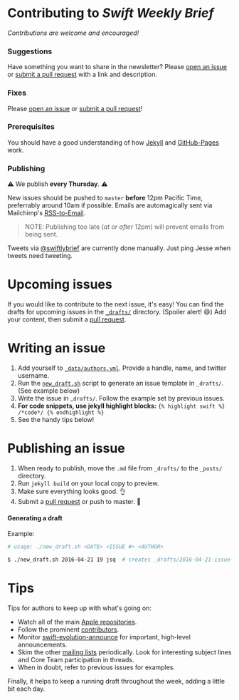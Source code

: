 # Contributing to *Swift Weekly Brief*

*Contributions are welcome and encouraged!*

### Suggestions

Have something you want to share in the newsletter? Please [open an issue][issueLink] or [submit a pull request][prLink] with a link and description.

### Fixes

Please [open an issue][issueLink] or [submit a pull request][prLink]!

### Prerequisites

You should have a good understanding of how [Jekyll](http://jekyllrb.com) and [GitHub-Pages](https://pages.github.com) work.

### Publishing

:warning: We publish **every Thursday**. :warning:

New issues should be pushed to `master` **before** 12pm Pacific Time, preferrably around 10am if possible. Emails are automagically sent via Mailchimp's [RSS-to-Email](https://mailchimp.com/features/rss-to-email/). 

> NOTE: Publishing too late (*at or after* 12pm) will prevent emails from being sent.

Tweets via [@swiftlybrief](https://twitter.com/swiftlybrief) are currently done manually. Just ping Jesse when tweets need tweeting.

# Upcoming issues

If you would like to contribute to the next issue, it's easy! You can find the drafts for upcoming issues in the [`_drafts/`](https://github.com/SwiftWeekly/swiftweekly.github.io/tree/master/_drafts) directory. (Spoiler alert! :smile:) Add your content, then submit a [pull request][prLink].

# Writing an issue

1. Add yourself to [`_data/authors.yml`](https://github.com/SwiftWeekly/swiftweekly.github.io/blob/master/_data/authors.yml). Provide a handle, name, and twitter username.
2. Run the [`new_draft.sh`](https://github.com/SwiftWeekly/swiftweekly.github.io/blob/master/new_draft.sh) script to generate an issue template in `_drafts/`. (See example below)
3. Write the issue in _`drafts/`. Follow the example set by previous issues.
4. **For code snippets, use jekyll highlight blocks:** `{% highlight swift %} /*code*/ {% endhighlight %}`
5. See the handy tips below!

# Publishing an issue

1. When ready to publish, move the `.md` file from `_drafts/` to the `_posts/` directory.
2. Run `jekyll build` on your local copy to preview.
3. Make sure everything looks good. :ok_hand:
4. Submit a [pull request][prLink] or push to master. :tada:


#### Generating a draft

Example:

```bash
# usage: ./new_draft.sh <DATE> <ISSUE #> <AUTHOR>

$ ./new_draft.sh 2016-04-21 19 jsq  # creates _drafts/2016-04-21-issue-19.md 
```

# Tips

Tips for authors to keep up with what's going on:

- Watch all of the main [Apple repositories](https://github.com/apple).
- Follow the prominent [contributors](https://github.com/orgs/apple/people).
- Monitor [swift-evolution-announce](https://lists.swift.org/pipermail/swift-evolution-announce/) for important, high-level announcements.
- Skim the other [mailing lists](https://lists.swift.org/mailman/listinfo) periodically. Look for interesting subject lines and Core Team participation in threads.
- When in doubt, refer to previous issues for examples.
 
Finally, it helps to keep a running draft throughout the week, adding a little bit each day.

[issueLink]:https://github.com/SwiftWeekly/swiftweekly.github.io/issues/new
[prLink]:https://github.com/SwiftWeekly/swiftweekly.github.io/compare
